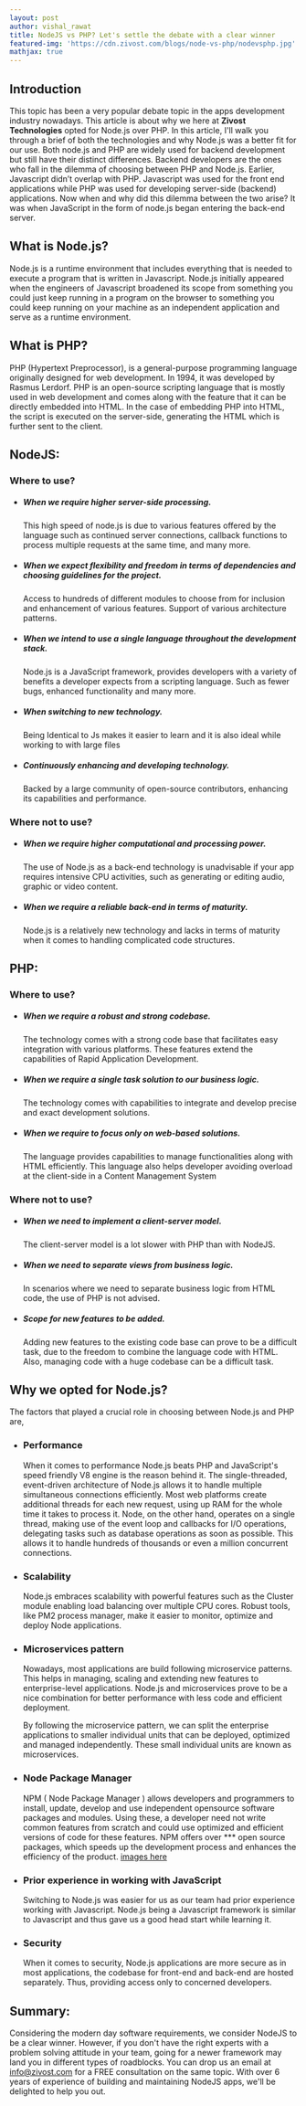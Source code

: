 ```yaml
---
layout: post
author: vishal_rawat
title: NodeJS vs PHP? Let's settle the debate with a clear winner
featured-img: 'https://cdn.zivost.com/blogs/node-vs-php/nodevsphp.jpg'
mathjax: true
---
```


## Introduction
This topic has been a very popular debate topic in the apps development industry nowadays.
This article is about why we here at **Zivost Technologies** opted for Node.js over PHP. In this article, I'll walk you through a brief of both the technologies and why Node.js was a better fit for our use.
Both node.js and PHP are widely used for backend development but still have their distinct differences.
Backend developers are the ones who fall in the dilemma of choosing between PHP and Node.js.  Earlier, Javascript didn’t overlap with PHP. Javascript was used for the front end applications while PHP was used for developing server-side (backend) applications. Now when and why did this dilemma between the two arise? It was when JavaScript in the form of node.js began entering the back-end server.
## What is Node.js?
Node.js is a runtime environment that includes everything that is needed to execute a program that is written in Javascript. Node.js initially appeared when the engineers of Javascript broadened its scope from something you could just keep running in a program on the browser to something you could keep running on your machine as an independent application and serve as a runtime environment.
## What is PHP?
PHP (Hypertext Preprocessor), is a general-purpose programming language originally designed for web development. In 1994, it was developed by Rasmus Lerdorf. PHP is an open-source scripting language that is mostly used in web development and comes along with the feature that it can be directly embedded into HTML. In the case of embedding PHP into HTML, the script is executed on the server-side, generating the HTML which is further sent to the client.

## NodeJS:
### Where to use?
 - ##### When we require higher server-side processing.
	 This high speed of node.js is due to various features offered by the language such as continued server connections, callback functions to process multiple requests at the same time, and many more.
	 
 - ##### When we expect flexibility and freedom in terms of dependencies and choosing guidelines for the project.
	Access to hundreds of different modules to choose from for inclusion and enhancement of various features. Support of various architecture patterns.
	
 - ##### When we intend to use a single language throughout the development stack.
	Node.js is a JavaScript framework, provides developers with a variety of benefits a developer expects from a scripting language. Such as fewer bugs,  enhanced functionality and many more.
	
 - ##### When switching to new technology.
	Being Identical to Js makes it easier to learn and it is also ideal while working to with large files
	
 - ##### Continuously enhancing and developing technology.
	Backed by a large community of open-source contributors, enhancing its capabilities and performance.

### Where not to use?
 - ##### When we require higher computational and processing power.
	 The use of Node.js as a back-end technology is unadvisable if your app requires intensive CPU activities, such as generating or editing audio, graphic or video content.

 - ##### When we require a reliable back-end in terms of maturity.
	 Node.js is a relatively new technology and lacks in terms of maturity when it comes to handling complicated code structures.
	 
## PHP:
### Where to use?
 - ##### When we require a robust and strong codebase.
	 The technology comes with a strong code base that facilitates easy integration with various platforms. These features extend the capabilities of Rapid Application Development.
  - ##### When we require a single task solution to our business logic.
	 The technology comes with capabilities to integrate and develop precise and exact development solutions.
  - ##### When we require to focus only on web-based solutions.
	 The language provides capabilities to manage functionalities along with HTML efficiently. This language also helps developer avoiding overload at the client-side in a Content Management System
	 
### Where not to use?
 - ##### When we need to implement a client-server model.
	 The client-server model is a lot slower with PHP than with NodeJS.
 - ##### When we need to separate views from business logic.
	In scenarios where we need to separate business logic from HTML code, the use of PHP is not advised.
- ##### Scope for new features to be added.
	Adding new features to the existing code base can prove to be a difficult task, due to the freedom to combine the language code with HTML. Also, managing code with a huge codebase can be a difficult task.
	
## Why we opted for Node.js?
The factors that played a crucial role in choosing between Node.js and PHP are,
 - ### Performance
	 When it comes to performance Node.js beats PHP and JavaScript's speed friendly V8 engine is the reason behind it. The single-threaded, event-driven architecture of Node.js allows it to handle multiple simultaneous connections efficiently. Most web platforms create additional threads for each new request, using up RAM for the whole time it takes to process it. Node, on the other hand, operates on a single thread, making use of the event loop and callbacks for I/O operations, delegating tasks such as database operations as soon as possible. This allows it to handle hundreds of thousands or even a million concurrent connections.

- ### Scalability
	 Node.js embraces scalability with powerful features such as the Cluster module enabling load balancing over multiple CPU cores. Robust tools, like PM2 process manager, make it easier to monitor, optimize and deploy Node applications.
		 
 - ### Microservices pattern
	 Nowadays, most applications are build following microservice patterns. This helps in managing, scaling and extending new features to enterprise-level applications. Node.js and microservices prove to be a nice combination for better performance with less code and efficient deployment.

    By following the microservice pattern, we can split the enterprise applications to smaller individual units that can be deployed, optimized and managed independently. These small individual units are known as microservices.

- ### Node Package Manager
	NPM ( Node Package Manager ) allows developers and programmers to install, update, develop and use independent opensource software packages and modules. Using these, a developer need not write common features from scratch and could use optimized and efficient versions of code for these features. NPM offers over *** open source packages, which speeds up the development process and enhances the efficiency of the product.
    [images here](https://www.monterail.com/blog/nodejs-development-enterprises)

- ### Prior experience in working with JavaScript
	Switching to Node.js was easier for us as our team had prior experience working with Javascript. Node.js being a Javascript framework is similar to Javascript and thus gave us a good head start while learning it.
		
- ### Security
	When it comes to security, Node.js applications are more secure as in most applications, the codebase for front-end and back-end are hosted separately. Thus, providing access only to concerned developers.

## Summary:
Considering the modern day software requirements, we consider NodeJS to be a clear winner. However, if you don't have the right experts with a problem solving attitude in your team, going for a newer framework may land you in different types of roadblocks. You can drop us an email at info@zivost.com for a FREE consultation on the same topic. With over 6 years of experience of building and maintaining NodeJS apps, we'll be delighted to help you out.

